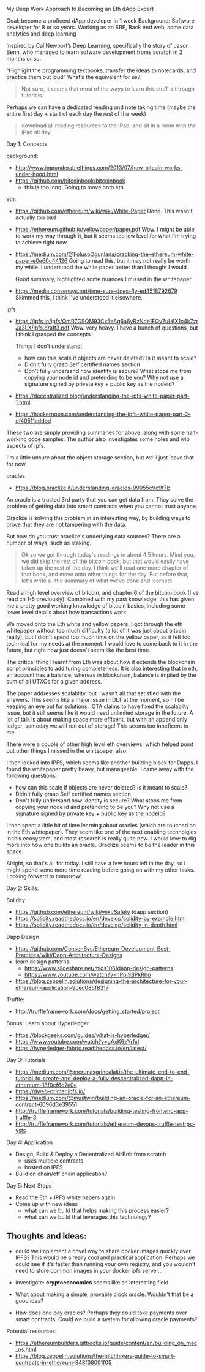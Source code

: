 My Deep Work Approach to Becoming an Eth dApp Expert

Goal: become a proficent dApp developer in 1 week
Background: Software developer for 8 or so years. Working as an SRE, Back end web, some data analytics and deep learning

Inspired by Cal Newport’s Deep Learning, specifically the story of Jason Benn, who managed to learn sofware development froms scratch in 2 months or so. 


“Highlight the programming textbooks, transfer the ideas to notecards, and practice them out loud”
What’s the equivalent for us?

>Not sure, it seems that most of the ways to learn this stuff is through tutorials.

Perhaps we can have a dedicated reading and note taking time (maybe the entire first day + start of each day the rest of the week)

> download all reading resources to the iPad, and sit in a room with the iPad all day.


Day 1: Concepts

background:
- http://www.imponderablethings.com/2013/07/how-bitcoin-works-under-hood.html
- https://github.com/bitcoinbook/bitcoinbook
    - this is too long! Going to move onto eth

eth:
- https://github.com/ethereum/wiki/wiki/White-Paper
    Done. This wasn't actually too bad
- https://ethereum.github.io/yellowpaper/paper.pdf
    Wow. I might be able to work my way through it, but it seems too low level for what I'm trying to achieve right now
- https://medium.com/@FolusoOgunlana/cracking-the-ethereum-white-paper-e0e60c44126
    Going to read this, but it may not really be worth my while. I understood the white paper better than I thought I would.

    Good summary, highlighted some nuances I missed in the whitepaper
- https://media.consensys.net/time-sure-does-fly-ed4518792679
    Skimmed this, I think I've understood it elsewhere.

ipfs
- https://ipfs.io/ipfs/QmR7GSQM93Cx5eAg6a6yRzNde1FQv7uL6X1o4k7zrJa3LX/ipfs.draft3.pdf
    Wow. very heavy. I have a bunch of questions, but I think I grasped the concepts.

    Things I don't understand:
    - how can this scale if objects are never deleted? Is it meant to scale?
    - Didn't fully grasp Self certified names section
    - Don't fully undersand how identity is secure? What stops me from copying your node id and pretending to be you? Why not use a signature signed by private key + public key as the nodeId?

- https://decentralized.blog/understanding-the-ipfs-white-paper-part-1.html
- https://hackernoon.com/understanding-the-ipfs-white-paper-part-2-df40511addbd

These two are simply providing summaries for above, along with some half-working code samples. The author also investigates some holes and wip aspects of ipfs.

I'm a little unsure about the object storage section, but we'll just leave that for now.


oracles

- https://blog.oraclize.it/understanding-oracles-99055c9c9f7b

An oracle is a trusted 3rd party that you can get data from. They solve the problem of getting data into smart contracts when you cannot trust anyone.

Oraclize is solving this problem in an interesting way, by building ways to prove that they are not tampering with the data.

But how do you trust oraclize's underlying data sources? There are a number of ways, such as staking.



>Ok so we got through today's readings in about 4.5 hours. Mind you, we did skip the rest of the bitcoin book, but that would easily have taken up the rest of the day. I think we'll read one more chapter of that book, and move onto other things for the day. But before that, let's write a little summary of what we've done and learned:

Read a high level overview of bitcoin, and chapter 6 of the bitcoin book (I've read ch 1-5 previously). Combined with my past knowledge, this has given me a pretty good working knowledge of bitcoin basics, including some lower level details about how transactions work.

We moved onto the Eth white and yellow papers. I got through the eth whitepaper without too much difficulty (a lot of it was just about bitcoin really), but I didn't spend too much time on the yellow paper, as it felt too technical for my needs at the moment. I would love to come back to it in the future, but right now just doesn't seem like the best time.

The critical thing I learnt from Eth was about how it extends the blockchain script principles to add turing completeness. It is also interesting that in eth, an account has a balance, whereas in blockchain, balance is implied by the sum of all UTXOs for a given address.

The paper addresses scalablity, but I wasn't all that satisfied with the answers. This seems like a major issue in DLT at the moment, so I'll be keeping an eye out for solutions. IOTA claims to have fixed the scalablity issue, but it still seems like it would need unlimited storage in the future. A lot of talk is about making space more efficent, but with an append only ledger, someday we will run out of storage! This seems too inneficent to me.

There were a couple of other high level eth overviews, which helped point out other things I missed in the whitepaper also.

I then looked into IPFS, which seems like another building block for Dapps. I found the whitepaper pretty heavy, but manageable. I came away with the following questions:
 - how can this scale if objects are never deleted? Is it meant to scale?
- Didn't fully grasp Self certified names section
- Don't fully undersand how identity is secure? What stops me from copying your node id and pretending to be you? Why not use a signature signed by private key + public key as the nodeId?

I then spent a little bit of time learning about oracles (which are touched on in the Eth whitepaper). They seem like one of the next enabling technolgies in this ecosystem, and most research is really quite new. I would love to dig more into how one builds an oracle. Oraclize seems to be the leader in this space.

Alright, so that's all for today. I still have a few hours left in the day, so I might spend some more time reading before going on with my other tasks. Looking forward to tomorrow!


Day 2: Skills:

Solidity
- https://github.com/ethereum/wiki/wiki/Safety (dapp section)
- https://solidity.readthedocs.io/en/develop/solidity-by-example.html
- https://solidity.readthedocs.io/en/develop/solidity-in-depth.html

Dapp Design
- https://github.com/ConsenSys/Ethereum-Development-Best-Practices/wiki/Dapp-Architecture-Designs
- learn design patterns
    - https://www.slideshare.net/mids106/dapp-design-patterns
    - https://www.youtube.com/watch?v=nPpi9BPkRbo
- https://blog.zeppelin.solutions/designing-the-architecture-for-your-ethereum-application-9cec086f8317

Truffle:
- http://truffleframework.com/docs/getting_started/project


Bonus: Learn about Hyperledger
- https://blockgeeks.com/guides/what-is-hyperledger/
- https://www.youtube.com/watch?v=gAxK6zYrfxI
- https://hyperledger-fabric.readthedocs.io/en/latest/


Day 3: Tutorials

- https://medium.com/@merunasgrincalaitis/the-ultimate-end-to-end-tutorial-to-create-and-deploy-a-fully-descentralized-dapp-in-ethereum-18f0cf6d7e0e
- https://dweb-primer.ipfs.io/
- https://medium.com/@mustwin/building-an-oracle-for-an-ethereum-contract-6096d3e39551
- http://truffleframework.com/tutorials/building-testing-frontend-app-truffle-3
- http://truffleframework.com/tutorials/ethereum-devops-truffle-testrpc-vsts


Day 4: Application

- Design, Build & Deploy a Decentralized AirBnb from scratch
    - uses multiple contracts
    - hosted on IPFS
- Build on chain/off chain application?


Day 5: Next Steps

- Read the Eth + IPFS white papers again. 
- Come up with new ideas
    - what can we build that helps making this process easier?
    - what can we build that leverages this technology?




## Thoughts and ideas:
- could we implement a novel way to share docker images quickly over IPFS? This would be a really cool and practical application. Perhaps we could see if it's faster than running your own registry, and you wouldn't need to store common images in your docker ipfs server...
- investigate: **cryptoeconomics** seems like an interesting field

- What about making a simple, provable clock oracle. Wouldn't that be a good idea?
- How does one pay oracles? Perhaps they could take payments over smart contracts. Could we build a system for allowing oracle payments?



Potential resources:
- https://ethereumbuilders.gitbooks.io/guide/content/en/building_on_mac_os.html
- https://blog.zeppelin.solutions/the-hitchhikers-guide-to-smart-contracts-in-ethereum-848f08001f05



